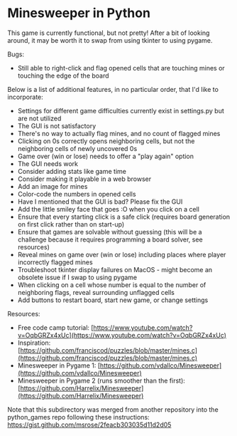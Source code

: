 # Minesweeper in Python

This game is currently functional, but not pretty! After a bit of looking around, it may be worth it to swap from using tkinter to using pygame. 

Bugs: 
- Still able to right-click and flag opened cells that are touching mines or touching the edge of the board

Below is a list of additional features, in no particular order, that I'd like to incorporate:
- Settings for different game difficulties currently exist in settings.py but are not utilized
- The GUI is not satisfactory 
- There's no way to actually flag mines, and no count of flagged mines 
- Clicking on 0s correctly opens neighboring cells, but not the neighboring cells of newly uncovered 0s
- Game over (win or lose) needs to offer a "play again" option 
- The GUI needs work
- Consider adding stats like game time
- Consider making it playable in a web browser
- Add an image for mines
- Color-code the numbers in opened cells
- Have I mentioned that the GUI is bad? Please fix the GUI
- Add the little smiley face that goes :O when you click on a cell
- Ensure that every starting click is a safe click (requires board generation on first click rather than on start-up) 
- Ensure that games are solvable without guessing (this will be a challenge because it requires programming a board solver, see resources) 
- Reveal mines on game over (win or lose) including places where player incorrectly flagged mines
- Troubleshoot tkinter display failures on MacOS - might become an obsolete issue if I swap to using pygame
- When clicking on a cell whose number is equal to the number of neighboring flags, reveal surrounding unflagged cells
- Add buttons to restart board, start new game, or change settings

Resources:
- Free code camp tutorial: [https://www.youtube.com/watch?v=OqbGRZx4xUc](https://www.youtube.com/watch?v=OqbGRZx4xUc)
- Inspiration: [https://github.com/franciscod/puzzles/blob/master/mines.c](https://github.com/franciscod/puzzles/blob/master/mines.c)
- Minesweeper in Pygame 1: [https://github.com/vdallco/Minesweeper](https://github.com/vdallco/Minesweeper)
- Minesweeper in Pygame 2 (runs smoother than the first): [https://github.com/Harrelix/Minesweeper](https://github.com/Harrelix/Minesweeper)

Note that this subdirectory was merged from another repository into the python_games repo following these instructions: https://gist.github.com/msrose/2feacb303035d11d2d05 
